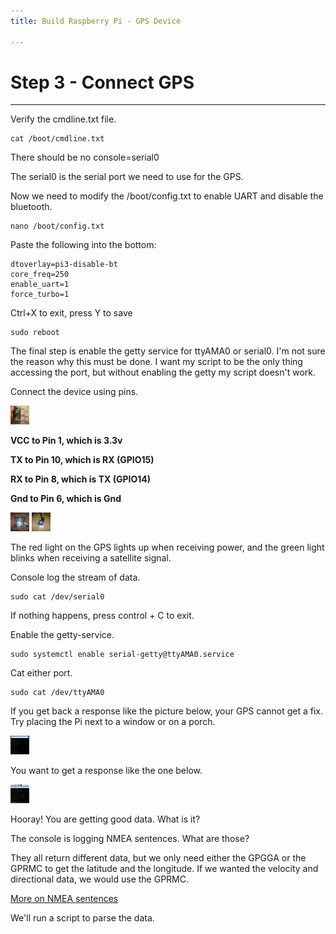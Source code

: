 ```yaml
---
title: Build Raspberry Pi - GPS Device

---
```


<h1 id="3" style="font-weight: bold">Step 3 - Connect GPS</h1>

***


Verify the cmdline.txt file.
```
cat /boot/cmdline.txt
```
There should be no console=serial0

The serial0 is the serial port we need to use for the GPS.

Now we need to modify the /boot/config.txt to enable UART and disable the bluetooth.
```
nano /boot/config.txt
```
Paste the following into the bottom:
```
dtoverlay=pi3-disable-bt
core_freq=250
enable_uart=1
force_turbo=1
```
Ctrl+X to exit, press Y to save
```
sudo reboot
```

The final step is enable the getty service for ttyAMA0 or serial0. I'm not sure the reason why this must be done. I want my script to be the only thing accessing the port, but without enabling the getty my script doesn't work.

Connect the device using pins.

<img src="./assets/gpio-setup.jpg" alt="GPIO setup" height="30" width="30">

**VCC to Pin 1, which is 3.3v**

**TX to Pin 10, which is RX (GPIO15)**

**RX to Pin 8, which is TX (GPIO14)**

**Gnd to Pin 6, which is Gnd**

<img src="./assets/connect-pi.jpg" alt="GPIO setup" height="30" width="30">

<img src="./assets/connect-gps.jpeg" alt="GPIO setup" height="30" width="30">

The red light on the GPS lights up when receiving power, and the green light blinks when receiving a satellite signal.

Console log the stream of data.
```
sudo cat /dev/serial0
```
If nothing happens, press control + C to exit.

Enable the getty-service.
```
sudo systemctl enable serial-getty@ttyAMA0.service
```
Cat either port.
```
sudo cat /dev/ttyAMA0
```
If you get back a response like the picture below, your GPS cannot get a fix. Try placing the Pi next to a window or on a porch.

<img src="./assets/cat-port-bad.png" alt="No fix" height="30" width="30">

You want to get a response like the one below.

<img src="./assets/cat-port-good.png" alt="Good signal" height="30" width="30">

Hooray! You are getting good data. What is it?

The console is logging NMEA sentences. What are those?

They all return different data, but we only need either the GPGGA or the GPRMC to get the latitude and the longitude. If we wanted the velocity and directional data, we would use the GPRMC.

<a href="https://www.youtube.com/watch?v=AXwSYz6htsg&index=24&list=LLUS9Tv-pcbyrIL0noeS5Jmg&t=0s" target="_blank">More on NMEA sentences</a>

We'll run a script to parse the data.
